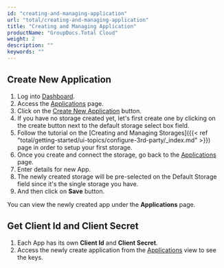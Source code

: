 ```yaml
---
id: "creating-and-managing-application"
url: "total/creating-and-managing-application"
title: "Creating and Managing Application"
productName: "GroupDocs.Total Cloud"
weight: 2
description: ""
keywords: ""
---
```

## Create New Application

1. Log into [Dashboard](https://dashboard.groupdocs.cloud).
1. Access the [Applications](https://dashboard.groupdocs.cloud/applications) page.
1. Click on the [Create New Application](https://dashboard.groupdocs.cloud/applications/create) button.
1. If you have no storage created yet, let's first create one by clicking on the create button next to the default storage select box field.
1. Follow the tutorial on the [Creating and Managing Storages]({{< ref "total/getting-started/ui-topics/configure-3rd-party/_index.md" >}}) page in order to setup your first storage.
1. Once you create and connect the storage, go back to the [Applications](https://dashboard.groupdocs.cloud/applications) page.
1. Enter details for new App.
1. The newly created storage will be pre-selected on the Default Storage field since it's the single storage you have.
1. And then click on **Save** button.

You can view the newly created app under the **Applications** page.

## Get Client Id and Client Secret

1. Each App has its own **Client Id** and **Client Secret**.  
2. Access the newly create application from the [Applications](https://dashboard.groupdocs.cloud/applications) view to see the keys.
